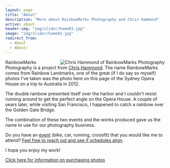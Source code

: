 ```yaml
---
layout: page
title: "About"
description: "More about RainbowMarks Photography and Chris Hammond"
active: about
header-img: "img/slider/home03.jpg"
image: "img/slider/home03.jpg"
redirect_from:
  - About
  - About/
---
```

<img src="{% picture direct200 img/MidSouthHeadshot-1.jpg %}" align="right" alt="Chris Hammond of RainbowMarks Photography" />RainbowMarks Photography is a project from <a href="https://www.chrishammond.com" target="_blank">Chris Hammond</a>. The name RainbowMarks comes from Rainbow Landmarks, one of the great (if I do say so myself) photos I've taken was the photo here on this page of the Sydney Opera House on a trip to Australia in 2012.

The double rainbow presented itself over the harbor and I couldn't resist running around to get the perfect angle on the Opera House. A couple of years later, while visiting San Francisco, I happened to catch a rainbow over the Golden Gate Bridge.

The combination of these two events and the works produced gave us the name to use for our photography business.

Do you have an [event](/events) (bike, car, running, crossfit) that you would like me to attend? [Feel free to reach out and see if schedules align](https://www.chrishammond.com/Contact). 

I hope you enjoy my work!

[Click here for information on purchasing photos](/purchase/)